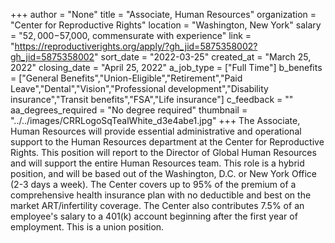 +++
author = "None"
title = "Associate, Human Resources"
organization = "Center for Reproductive Rights"
location = "Washington, New York"
salary = "$52,000-$57,000, commensurate with experience"
link = "https://reproductiverights.org/apply/?gh_jid=5875358002?gh_jid=5875358002"
sort_date = "2022-03-25"
created_at = "March 25, 2022"
closing_date = "April 25, 2022"
a_job_type = ["Full Time"]
b_benefits = ["General Benefits","Union-Eligible","Retirement","Paid Leave","Dental","Vision","Professional development","Disability insurance","Transit benefits","FSA","Life insurance"]
c_feedback = ""
aa_degrees_required = "No degree required"
thumbnail = "../../images/CRRLogoSqTealWhite_d3e4abe1.jpg"
+++
The Associate, Human Resources will provide essential administrative and operational support to the Human Resources department at the Center for Reproductive Rights. This position will report to the Director of Global Human Resources and will support the entire Human Resources team. This role is a hybrid position, and will be based out of the Washington, D.C. or New York Office (2-3 days a week). The Center covers up to 95% of the premium of a comprehensive health insurance plan with no deductible and best on the market ART/infertility coverage. The Center also contributes 7.5% of an employee's salary to a 401(k) account beginning after the first year of employment. This is a union position. 